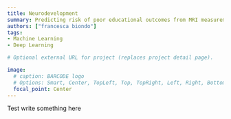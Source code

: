 ```yaml
---
title: Neurodevelopment
summary: Predicting risk of poor educational outcomes from MRI measurements of the brain during infancy and early childhood
authors: ["francesca biondo"]
tags:
- Machine Learning
- Deep Learning

# Optional external URL for project (replaces project detail page).

image:
  # caption: BARCODE logo
  # Options: Smart, Center, TopLeft, Top, TopRight, Left, Right, BottomLeft, Bottom, BottomRight
  focal_point: Center
---
```

Test write something here
